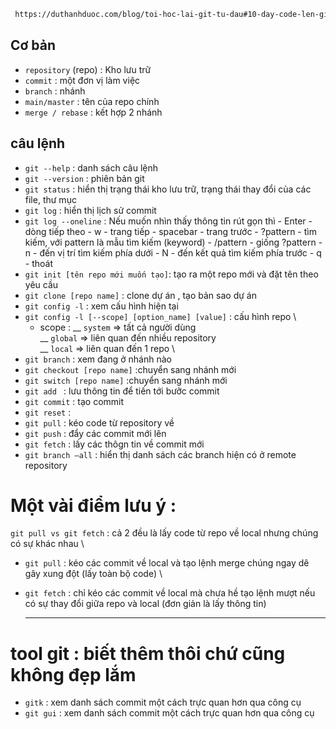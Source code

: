 ```bash
 https://duthanhduoc.com/blog/toi-hoc-lai-git-tu-dau#10-day-code-len-git-server-voi-git-push
```
## Cơ bản

- `repository` (repo) : Kho lưu trữ
- `commit` : một đơn vị làm việc
- `branch` : nhánh
- `main/master` : tên của repo chính
- `merge / rebase` : kết hợp 2 nhánh

## câu lệnh
- `git --help` : danh sách câu lệnh
- `git --version` : phiên bản git
- `git status` : hiển thị trạng thái kho lưu trữ, trạng thái thay đổi của các file, thư mục
- `git log` : hiển thị lịch sử commit
- `git log --oneline` : Nếu muốn nhìn thấy thông tin rút gọn thì
           - Enter - dòng tiếp theo
           - w - trang tiếp
           - spacebar - trang trước
           - ?pattern - tìm kiếm, với pattern là mẫu tìm kiếm (keyword)
           - /pattern - giống ?pattern
           - n - đến vị trí tìm kiếm phía dưới
           - N - đến kết quả tìm kiếm phía trước
           - q - thoát
- `git init [tên repo mới muốn tạo]`: tạo ra một repo mới và đặt tên theo yêu cầu
- `git clone [repo name]` : clone dự án  , tạo bản sao dự án
- `git config -l` : xem cấu hình hiện tại
- `git config -l [--scope] [option_name] [value]` : cấu hình repo \
    -   scope : __ `system` => tất cả người dùng \
                __ `global` => liên quan đến nhiều repository \
                __ `local`  => liên quan đến 1 repo \
 - `git branch` :  xem đang ở nhánh nào
 - `git checkout [repo name]` :chuyển sang nhánh mới
 - `git switch [repo name]` :chuyển sang nhánh mới
 - `git add ` : lưu thông tin để tiến tới bưỡc commit 
 - `git commit` : tạo commit
 - `git reset` :
 - `git pull` : kéo code từ repository về 
 - `git push` : đẩy các commit mới lên
 - `git fetch` :  lấy các thôgn tin về commit mới
 - `git branch –all` :  hiển thị danh sách các branch hiện có ở remote repository
 
 # Một vài điểm lưu ý :
 `git pull vs git fetch` : cả 2 đều là lấy code từ repo về local nhưng chúng  có sự khác nhau \
- `git pull` : kéo các commit về local và tạo lệnh merge  chúng ngay dê gây xung đột (lấy toàn bộ code) \
- `git fetch` :  chỉ kéo các commit về local mà chưa hề tạo lệnh mượt  nếu có sự thay đổi giữa repo và local (đơn giản là lấy thông tin)

    ----------------------------------------------------------------
# tool git : biết thêm thôi chứ cũng không đẹp lắm
- `gitk` : xem danh sách commit một cách trực quan hơn qua công cụ
- `git gui` : xem danh sách commit một cách trực quan hơn qua công cụ


